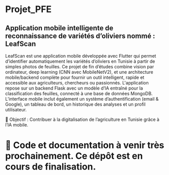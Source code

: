 # Projet_PFE
## Application mobile intelligente de reconnaissance de variétés d’oliviers nommé : LeafScan

LeafScan est une application mobile développée avec Flutter qui permet d’identifier automatiquement les variétés d’oliviers en Tunisie à partir de simples photos de feuilles. Ce projet de fin d’études combine vision par ordinateur, deep learning (CNN avec MobileNetV2), et une architecture mobile/backend complète pour fournir un outil intelligent, rapide et accessible aux agriculteurs, chercheurs ou passionnés.
L'application repose sur un backend Flask avec un modèle d’IA entraîné pour la classification des feuilles, connecté à une base de données MongoDB. L’interface mobile inclut également un système d’authentification (email & Google), un tableau de bord, un historique des analyses et un profil utilisateur.

🎯 Objectif : Contribuer à la digitalisation de l’agriculture en Tunisie grâce à l’IA mobile.

# 🔧 Code et documentation à venir très prochainement. Ce dépôt est en cours de finalisation.
